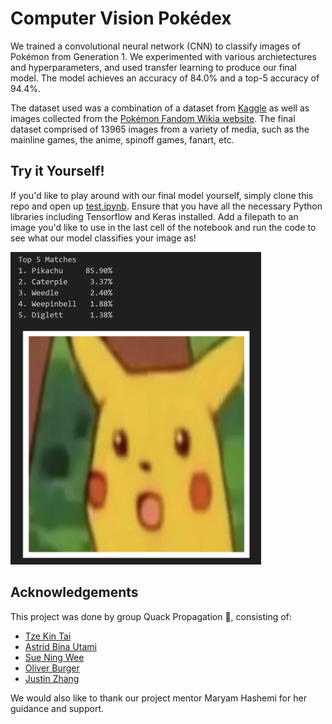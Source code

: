 # Computer Vision Pokédex

We trained a convolutional neural network (CNN) to classify images of Pokémon from Generation 1. We experimented with various archietectures and hyperparameters, and used transfer learning to produce our final model. The model achieves an accuracy of 84.0% and a top-5 accuracy of 94.4%.

The dataset used was a combination of a dataset from [Kaggle](https://www.kaggle.com/datasets/lantian773030/pokemonclassification/) as well as images collected from the [Pokémon Fandom Wikia website](https://pokemon.fandom.com/wiki/List_of_Generation_I_Pokémon). The final dataset comprised of 13965 images from a variety of media, such as the mainline games, the anime, spinoff games, fanart, etc.

## Try it Yourself!

If you'd like to play around with our final model yourself, simply clone this repo and open up [test.ipynb](test.ipynb). Ensure that you have all the necessary Python libraries including Tensorflow and Keras installed. Add a filepath to an image you'd like to use in the last cell of the notebook and run the code to see what our model classifies your image as!

<img src="images/sample_test_screenshot.png" alt="Sample test screenshot" height="500"/>

## Acknowledgements

This project was done by group Quack Propagation 🦆, consisting of:

* [Tze Kin Tai](https://github.com/teekaytai)
* [Astrid Bina Utami](https://github.com/annacecilia-75)
* [Sue Ning Wee](https://github.com/vee-wsn)
* [Oliver Burger](https://github.com/OLILOB)
* [Justin Zhang](https://github.com/Justin6940)

We would also like to thank our project mentor Maryam Hashemi for her guidance and support.